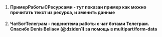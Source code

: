 <ol>
<li><h4>ПримерРаботыСРесурсами - тут показан пример как можно прочитать текст из ресурса, и зменить данные</h4></li>

<li><h4>ЧатБотТелеграм - подсистема работы с чат ботами Телеграм. Спасибо Denis Beliaev (@dziden1) за помощь в multipart/form-data </h4></li>
<ol>
